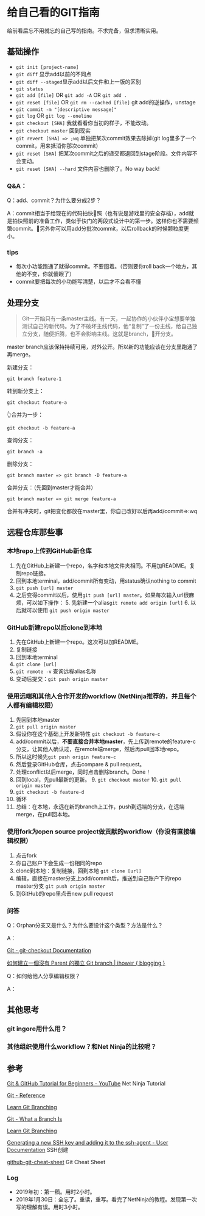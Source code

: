 # 给自己看的GIT指南

给前看后忘不用就忘的自己写的指南。不求完备，但求清晰实用。

## 基础操作

* `git init [project-name]`
* `git diff` 显示add以前的不同点
* `git diff --staged`显示add以后文件和上一版的区别
* `git status`
* `git add [file]` OR `git add -A` OR `git add .`
* `git reset [file]` OR `git rm --cached [file]` git add的逆操作，unstage
* `git commit -m "[descriptive message]"`
* `git log` OR `git log --oneline`
* `git checkout [SHA]` 我就看看你当初的样子，不能改动。
* `git checkout master` 回到现实
* `git revert [SHA] => ;wq` 单独把某次commit效果去除掉(git log里多了一个commit，用来抵消你那次commit）
* `git reset [SHA]` 把某次commit之后的递交都退回到stage阶段。文件内容不会变动。 
* `git reset [SHA] --hard` 文件内容也删除了。No way back!


### Q&A：
Q：add、commit？为什么要分成2步？

A：commit相当于给现在的代码拍快照（也有说是游戏里的安全存档），add就是拍快照前的准备工作，类似于快门的两段式设计中的第一步。这样你也不需要频繁commit。另外你可以用add分批次commit，以后rollback的时候颗粒度更小。

### tips

* 每次小功能跑通了就得commit。不要囤着。（否则要你roll back一个地方，其他的不变，你就傻眼了）
* commit要把每次的小功能写清楚，以后才不会看不懂

## 处理分支


> Git一开始只有一条master主线。有一天，一起协作的小伙伴小宝想要单独测试自己的新代码。为了不破坏主线代码，他“复制”了一份主线，给自己独立分支，随便折腾，也不会影响主线。这就是branch，开分支。

master branch应该保持持续可用，对外公开。所以新的功能应该在分支里跑通了再merge。

新建分支：

`git branch feature-1`

转到新分支上：

`git checkout feature-a`

👆合并为一步：


`git checkout -b feature-a`

查询分支：

`git branch -a`

删除分支：

`git branch master => git branch -D feature-a`

合并分支：（先回到master才能合并）

`git branch master => git merge feature-a`

合并有冲突时，git把变化都放在master里，你自己改好以后再add/commit=>:wq



## 远程仓库那些事


### 本地repo上传到GitHub新仓库

1. 先在GitHub上新建一个repo，名字和本地文件夹相同。不用加README。复制repo链接。
2. 回到本地terminal，add/commit所有变动，用status确认nothing to commit
3. `git push [url] master`
4. 之后变得commit以后，使用`git push [url] master`。如果每次输入url很麻烦，可以如下操作：
	5. 先新建一个alias`git remote add origin [url]`
	6. 以后就可以使用 `git push origin master`

### GitHub新建repo以后clone到本地

1. 先在GitHub上新建一个repo。这次可以加README。
2. 复制链接
3. 回到本地terminal
4. `git clone [url]`
6. `git remote -v` 查询远程alias名称
7. 变动后提交：`git push origin master`


### 使用远端和其他人合作开发的workflow (NetNinja推荐的，并且每个人都有编辑权限）

1. 先回到本地master
2. `git pull origin master`
3. 假设你在这个基础上开发新特性 `git checkout -b feature-c`
4. add/commit以后，**不要直接合并本地master**，先上传到remote的feature-c分支，让其他人确认过，在remote端merge，然后再pull回本地repo。
5. 所以这时候先`git push origin feature-c`
6. 然后登录GitHub仓库，点击compare & pull request。
7. 处理conflict以后merge，同时点击删除branch。Done！
8. 回到local，先pull最新的更新。
	9. `git checkout master`
	10. `git pull origin master`
9. `git checkout -b feature-d`
10. 循环
11. 总结：在本地，永远在新的branch上工作，push到远端的分支，在远端merge，在pull回本地。

### 使用fork为open source project做贡献的workflow（你没有直接编辑权限）

1. 点击fork
2. 你自己账户下会生成一份相同的repo
3. clone到本地：复制链接，回到本地 `git clone [url]`
4. 编辑，直接在master分支上add/commit后，推送到自己账户下的repo master分支 `git push origin master`
5. 到GitHub的repo里点击new pull request


### 问答

Q：Orphan分支又是什么？为什么要设计这个类型？方法是什么？

A：

[Git - git-checkout Documentation](https://git-scm.com/docs/git-checkout/1.7.3.1)

[如何建立一個沒有 Parent 的獨立 Git branch | ihower { blogging }](https://ihower.tw/blog/archives/5691)

Q：如何给他人分享编辑权限？

A：

## 其他思考

### git ingore用什么用？

### 其他组织使用什么workflow？和Net Ninja的比较呢？

## 参考

[Git & GitHub Tutorial for Beginners - YouTube](https://www.youtube.com/playlist?list=PL4cUxeGkcC9goXbgTDQ0n_4TBzOO0ocPR) Net Ninja Tutorial

[Git - Reference](https://git-scm.com/docs)

[Learn Git Branching](https://learngitbranching.js.org/)

[Git - What a Branch Is](https://git-scm.com/book/en/v1/Git-Branching-What-a-Branch-Is)


[Learn Git Branching](https://learngitbranching.js.org/)


[Generating a new SSH key and adding it to the ssh-agent - User Documentation](https://help.github.com/articles/generating-a-new-ssh-key-and-adding-it-to-the-ssh-agent/) SSH创建

[github-git-cheat-sheet](https://services.github.com/on-demand/downloads/github-git-cheat-sheet.pdf) Git Cheat Sheet


### Log

- 2019年初：第一稿。用时2小时。
- 2019年1月30日：全忘了。重读，重写。看完了NetNinja的教程。发现第一次写的理解有误。用时3小时。